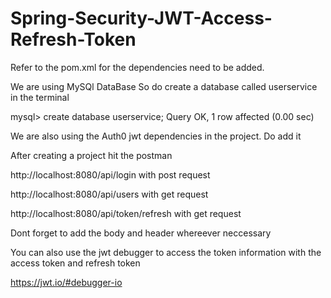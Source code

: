# Spring-Security-JWT-Access-Refresh-Token


Refer to the pom.xml for the dependencies need to be added.

We are using MySQl DataBase 
So do create a database called userservice in the terminal

mysql> create database userservice;
Query OK, 1 row affected (0.00 sec)


We are also using the Auth0 jwt dependencies in the project.
Do add it


After creating a project hit the postman

http://localhost:8080/api/login with post request


http://localhost:8080/api/users with get request


http://localhost:8080/api/token/refresh with get request


Dont forget to add the body and header whereever neccessary


You can also use the jwt debugger to access the token information with the access token and refresh token

https://jwt.io/#debugger-io
